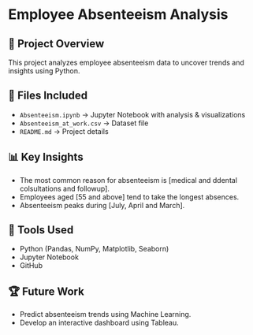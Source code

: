 # Employee Absenteeism Analysis

## 📌 Project Overview
This project analyzes employee absenteeism data to uncover trends and insights using Python.

## 📂 Files Included
- `Absenteeism.ipynb` → Jupyter Notebook with analysis & visualizations
- `Absenteeism_at_work.csv` → Dataset file
- `README.md` → Project details

## 📊 Key Insights
- The most common reason for absenteeism is [medical and ddental colsultations and followup].
- Employees aged [55 and above] tend to take the longest absences.
- Absenteeism peaks during [July, April and March].

## 🚀 Tools Used
- Python (Pandas, NumPy, Matplotlib, Seaborn)
- Jupyter Notebook
- GitHub

## 🏆 Future Work
- Predict absenteeism trends using Machine Learning.
- Develop an interactive dashboard using Tableau.


